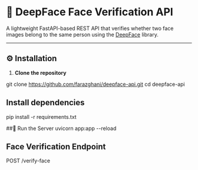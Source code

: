 # 👥 DeepFace Face Verification API

A lightweight FastAPI-based REST API that verifies whether two face images belong to the same person using the [DeepFace](https://github.com/serengil/deepface) library.

---

## ⚙️ Installation

1. **Clone the repository**

git clone https://github.com/farazghani/deepface-api.git
cd deepface-api


## Install dependencies


pip install -r requirements.txt

##🚀 Run the Server
uvicorn app:app --reload

## Face Verification Endpoint
POST /verify-face
